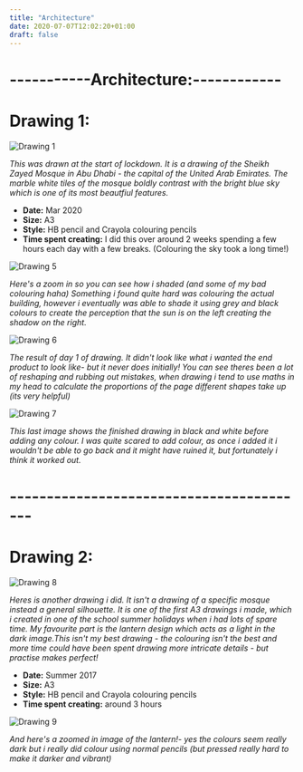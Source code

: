 ```yaml
---
title: "Architecture"
date: 2020-07-07T12:02:20+01:00
draft: false
---
```


# -----------Architecture:------------

# Drawing 1:
![Drawing 1](Mosque.jpeg)

*This was drawn at the start of lockdown. It is a drawing of the Sheikh Zayed Mosque in Abu Dhabi - the capital of the United Arab Emirates. The marble white tiles of the mosque boldly contrast with the bright blue sky which is one of its most beautfiul features.*
- **Date:** Mar 2020
- **Size:** A3
- **Style:** HB pencil and Crayola colouring pencils
- **Time spent creating:** I did this over around 2 weeks spending a few hours each day with a few breaks. (Colouring the sky took a long time!)

![Drawing 5](zoom.jpeg)

*Here's a zoom in so you can see how i shaded (and some of my bad colouring haha) Something i found quite hard was colouring the actual building, however i eventually was able to shade it using grey and black colours to create the perception that the sun is on the left creating the shadow on the right.* 

![Drawing 6](basic.jpeg) 

*The result of day 1 of drawing. It didn't look like what i wanted the end product to look like- but it never does initially! You can see theres been a lot of reshaping and rubbing out mistakes, when drawing i tend to use maths in my head to calculate the proportions of the page different shapes take up (its very helpful)*

![Drawing 7](Mosquebasic.jpeg)

*This last image shows the finished drawing in black and white before adding any colour. I was quite scared to add colour, as once i added it i wouldn't be able to go back and it might have ruined it, but fortunately i think it worked out.*

# -----------------------------------------

# Drawing 2:

![Drawing 8](Eiddrawing.jpeg)

*Heres is another drawing i did. It isn't a drawing of a specific mosque instead a general silhouette. It is one of the first A3 drawings i made, which i created in one of the school summer holidays when i had lots of spare time. My favourite part is the lantern design which acts as a light in the dark image.This isn't my best drawing - the colouring isn't the best and more time could have been spent drawing more intricate details - but practise makes perfect!*
- **Date:** Summer 2017
- **Size:** A3
- **Style:** HB pencil and Crayola colouring pencils
- **Time spent creating:** around 3 hours

![Drawing 9](lantern.jpeg)

*And here's a zoomed in image of the lantern!- yes the colours seem really dark but i really did colour using normal pencils (but pressed really hard to make it darker and vibrant)*

